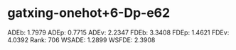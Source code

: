 # gatxing-onehot+6-Dp-e62

ADEb: 1.7979
ADEp: 0.7715
ADEv: 2.2347
FDEb: 3.3408
FDEp: 1.4621
FDEv: 4.0392
Rank: 706
WSADE: 1.2899
WSFDE: 2.3908